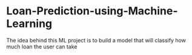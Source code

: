 # Loan-Prediction-using-Machine-Learning
The idea behind this ML project is to build a model that will classify how much loan the user can take
